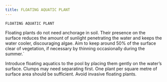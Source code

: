 ```yaml
---
title: FLOATING AQUATIC PLANT
---
```

`FLOATING AQUATIC PLANT`

Floating plants do not need anchorage in soil. Their presence on the surface reduces the amount of sunlight penetrating the water and keeps the water cooler, discouraging algae. Aim to keep around 50% of the surface clear of vegetation, if necessary by thinning occasionally during the summer.`

Introduce floating aquatics to the pool by placing them gently on the water’s surface.  Clumps may need separating first.  One plant per square metre of surface area should be sufficient.  Avoid invasive floating plants.